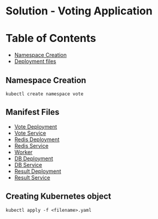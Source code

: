 # Solution - Voting Application

# Table of Contents
- [Namespace Creation](#namespace-creation)
- [Deployment files](#manifest-files)

## Namespace Creation
`kubectl create namespace vote`

## Manifest Files
- [Vote Deployment](vote-deployment.yaml)
- [Vote Service](vote-service.yaml)
- [Redis Deployment](redis-deployment.yaml)
- [Redis Service](redis-service.yaml)
- [Worker](worker.yaml)
- [DB Deployment](db-deployment.yaml)
- [DB Service](db-service.yaml)
- [Result Deployment](result-deployment.yaml)
- [Result Service](result-service.yaml)

## Creating Kubernetes object
`kubectl apply -f <filename>.yaml`